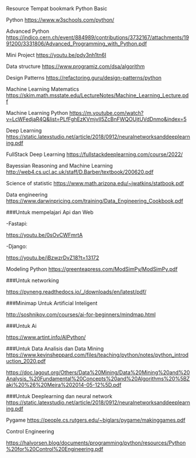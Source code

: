 
Resource Tempat bookmark Python
Basic

Python https://www.w3schools.com/python/

Advanced Python https://indico.cern.ch/event/884989/contributions/3732167/attachments/1991200/3331806/Advanced_Programming_with_Python.pdf

Mini Project https://youtu.be/pdy3nh1tn6I

Data structure https://www.programiz.com/dsa/algorithm

Design Patterns https://refactoring.guru/design-patterns/python


Machine Learning Matematics
https://skim.math.msstate.edu/LectureNotes/Machine_Learning_Lecture.pdf

Machine Learning Python
https://m.youtube.com/watch?v=LcWFedjaR4Q&list=PLfFghEzKVmjvII5ZcBnFWQOUjtUVdDnmo&index=5

Deep Learning
https://static.latexstudio.net/article/2018/0912/neuralnetworksanddeeplearning.pdf

FullStack Deep Learning
https://fullstackdeeplearning.com/course/2022/

Bayessian Reasoning and Machine Learning
http://web4.cs.ucl.ac.uk/staff/D.Barber/textbook/200620.pdf

Science of statistic
https://www.math.arizona.edu/~jwatkins/statbook.pdf

Data engineering
https://www.darwinpricing.com/training/Data_Engineering_Cookbook.pdf


###Untuk mempelajari Api dan Web

-Fastapi:

https://youtu.be/0sOvCWFmrtA

-Django:

https://youtu.be/jBzwzrDvZ18?t=13172

Modeling Python
https://greenteapress.com/ModSimPy/ModSimPy.pdf

###Untuk networking

https://pyneng.readthedocs.io/_/downloads/en/latest/pdf/

###Minimap Untuk Artificial Inteligent

http://soshnikov.com/courses/ai-for-beginners/mindmap.html

###Untuk Ai

https://www.artint.info/AIPython/

###Untuk Data Analisis dan Data Mining https://www.kevinsheppard.com/files/teaching/python/notes/python_introduction_2020.pdf

https://doc.lagout.org/Others/Data%20Mining/Data%20Mining%20and%20Analysis_%20Fundamental%20Concepts%20and%20Algorithms%20%5BZaki%20%26%20Meira%202014-05-12%5D.pdf

###Untuk Deeplearning dan neural network https://static.latexstudio.net/article/2018/0912/neuralnetworksanddeeplearning.pdf

Pygame
https://people.cs.rutgers.edu/~biglars/pygame/makinggames.pdf

Control Engineering

https://halvorsen.blog/documents/programming/python/resources/Python%20for%20Control%20Engineering.pdf